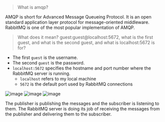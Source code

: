 > What is amqp?

AMQP is short for Advanced Message Queueing Protocol. It is an open standard application layer protocol for message-oriented middleware. RabbitMQ is one of the most popular implementation of AMQP.

> What does it mean? guest:guest@localhost:5672, what is the first guest, and what is the second guest, and what is localhost:5672 is for?

- The first `guest` is the username.
- The second `guest` is the password.
- `localhost:5672` specifies the hostname and port number where the RabbitMQ server is running.
  - `localhost` refers to my local machine
  - `5672` is the default port used by RabbitMQ connections

![image](https://github.com/user-attachments/assets/268aac37-77a6-4b55-9f06-fa3a8416b977)
![image](https://github.com/user-attachments/assets/d073e242-7677-45d9-9152-9437a2c1dc98)
![image](https://github.com/user-attachments/assets/53adb56d-995e-4655-8f22-8b50bc9420c6)

The publisher is publishing the messages and the subscriber is listening to them. The RabbitMQ server is doing its job of receiving the messages from the publisher and delivering them to the subscriber.
